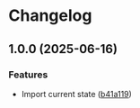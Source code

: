# Changelog

## 1.0.0 (2025-06-16)


### Features

* Import current state ([b41a119](https://github.com/fabrictest/fabrictest/commit/b41a119be3e013bb547b8267c9b144b34f4d863a))
